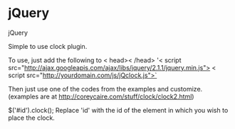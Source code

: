 # jQuery
jQuery

Simple to use clock plugin.


To use, just add the following to 
  < head>< /head>
  '< script src="http://ajax.googleapis.com/ajax/libs/jquery/2.1.1/jquery.min.js">
  < script src="http://yourdomain.com/js/jQclock.js">`
 
 Then just use one of the codes from the examples and customize. (examples are at http://coreycaire.com/stuff/clock/clock2.html)

  $('#id').clock();
  Replace 'id' with the id of the element in which you wish to place the clock.
